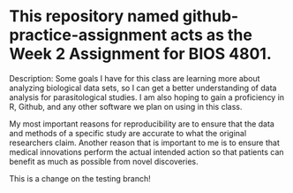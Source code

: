 # This repository named github-practice-assignment acts as the Week 2 Assignment for BIOS 4801.

Description: Some goals I have for this class are learning more about analyzing biological data sets, so I can get a better understanding of data analysis for parasitological studies. I am also hoping to gain a proficiency in R, Github, and any other software we plan on using in this class.

My most important reasons for reproducibility are to ensure that the data and methods of a specific study are accurate to what the original researchers claim. Another reason that is important to me is to ensure that medical innovations perform the actual intended action so that patients can benefit as much as possible from novel discoveries.

This is a change on the testing branch!

